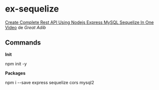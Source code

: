 # ex-sequelize

[Create Complete Rest API Using Nodejs Express MySQL Sequelize In One Video](https://www.youtube.com/watch?v=tpso18ghda4) de *Great Adib*

## Commands

**Init**

npm init -y

**Packages**

npm i --save express sequelize cors mysql2























